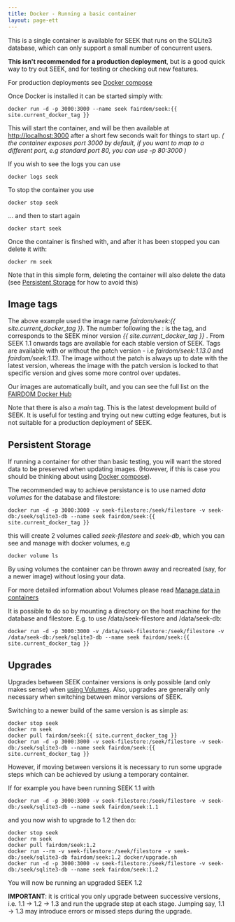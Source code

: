 ```yaml
---
title: Docker - Running a basic container
layout: page-ett
---
```



This is a single container is available for SEEK that runs on the SQLite3 database, which can only support a small number of concurrent users. 

**This isn't recommended for a production deployment**, but is a good quick way to try out SEEK, and for testing or checking out new features.
 
For production deployments see [Docker compose](docker-compose)

Once Docker is installed it can be started simply with:
 
    docker run -d -p 3000:3000 --name seek fairdom/seek:{{ site.current_docker_tag }}
    
This will start the container, and will be then available at [http://localhost:3000](http://localhost:3000) 
after a short few seconds wait for things to start up.
_( the container exposes port 3000 by default, if you want to map to a different port, e.g standard port 80, you can use -p 80:3000 )_     
    
If you wish to see the logs you can use
    
    docker logs seek
    
To stop the container you use
    
    docker stop seek
    
... and then to start again
    
    docker start seek
    
Once the container is finshed with, and after it has been stopped you can delete it with:
    
    docker rm seek
    
Note that in this simple form, deleting the container will also delete 
the data (see [Persistent Storage](#persistent-storage) for how to avoid this)    

## Image tags
   
The above example used the image name _fairdom/seek:{{ site.current_docker_tag }}_. The number following the : is the tag, and corresponds to the SEEK minor version _{{ site.current_docker_tag }}_ . 
From SEEK 1.1 onwards tags are available for each stable version of SEEK. 
Tags are available with or without the patch version - i.e _fairdom/seek:1.13.0_ and _fairdom/seek:1.13_. 
The image without the patch is always up to date with the latest version, whereas the image with the patch version is locked to that specific version and gives some more control over updates.

Our images are automatically built, and you can see the full list on the [FAIRDOM Docker Hub](https://hub.docker.com/r/fairdom/seek/tags/)
    
Note that there is also a _main_ tag. This is the latest development build of SEEK. 
It is useful for testing and trying out new cutting edge features, 
but is not suitable for a production deployment of SEEK.    

## Persistent Storage

If running a container for other than basic testing, you will want the stored data to be preserved when updating images. 
(However, if this is case you should be thinking about using [Docker compose](docker-compose)).

The recommended way to achieve persistance is to use named _data volumes_ for the database and filestore:
  
  
    docker run -d -p 3000:3000 -v seek-filestore:/seek/filestore -v seek-db:/seek/sqlite3-db --name seek fairdom/seek:{{ site.current_docker_tag }}
    
this will create 2 volumes called _seek-filestore_ and _seek-db_, which you can see and manage with docker volumes, e.g
    
    docker volume ls
     
By using volumes the container can be thrown away and recreated (say, for a newer image) without losing your data.
    
For more detailed information about Volumes please read [Manage data in containers](https://docs.docker.com/engine/tutorials/dockervolumes/)    


It is possible to do so by mounting a directory on the host machine for the database and filestore. E.g. to use /data/seek-filestore and /data/seek-db:

    docker run -d -p 3000:3000 -v /data/seek-filestore:/seek/filestore -v /data/seek-db:/seek/sqlite3-db --name seek fairdom/seek:{{ site.current_docker_tag }}


## Upgrades

Upgrades between SEEK container versions is only possible (and only makes sense) when [using Volumes](#persistent-storage). 
Also, upgrades are generally only necessary when switching between minor versions of SEEK. 

Switching to a newer build of the same version is as simple as:

    docker stop seek
    docker rm seek
    docker pull fairdom/seek:{{ site.current_docker_tag }}
    docker run -d -p 3000:3000 -v seek-filestore:/seek/filestore -v seek-db:/seek/sqlite3-db --name seek fairdom/seek:{{ site.current_docker_tag }}
    
    
However, if moving between versions it is necessary to run some upgrade steps which can be achieved by usiung a temporary container.

If for example you have been running SEEK 1.1 with     

    docker run -d -p 3000:3000 -v seek-filestore:/seek/filestore -v seek-db:/seek/sqlite3-db --name seek fairdom/seek:1.1
    
and you now wish to upgrade to 1.2 then do:
    
    docker stop seek
    docker rm seek
    docker pull fairdom/seek:1.2
    docker run --rm -v seek-filestore:/seek/filestore -v seek-db:/seek/sqlite3-db fairdom/seek:1.2 docker/upgrade.sh
    docker run -d -p 3000:3000 -v seek-filestore:/seek/filestore -v seek-db:/seek/sqlite3-db --name seek fairdom/seek:1.2
        
You will now be running an upgraded SEEK 1.2
        
**IMPORTANT**: it is critical you only upgrade between successive versions, i.e. 1.1 -> 1.2 -> 1.3 and run the upgrade step at each stage. 
Jumping say, 1.1 -> 1.3 may introduce errors or missed steps during the upgrade.
